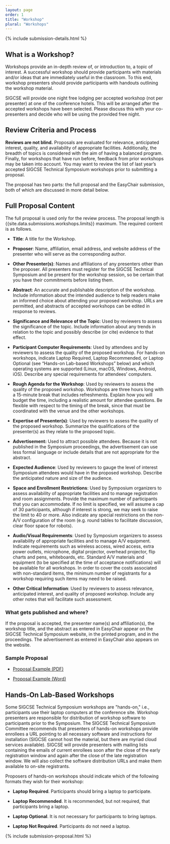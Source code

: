 ```yaml
---
layout: page
order: 1
title: "Workshop"
plural: "Workshops"
---
```


{% include submission-details.html %}

## What is a Workshop?

Workshops provide an in-depth review of, or introduction to, a topic of interest. A successful workshop should provide participants with materials and/or ideas that are immediately useful in the classroom. To this end, workshop presenters should provide participants with handouts outlining the workshop material.

SIGCSE will provide one night free lodging per accepted workshop (not per presenter) at one of the conference hotels. This will be arranged after the accepted workshops have been selected. Please discuss this with your co-presenters and decide who will be using the provided free night.
 
## Review Criteria and Process

**Reviews are not blind.** Proposals are evaluated for relevance, anticipated interest, quality, and availability of appropriate facilities. Additionally, the breadth of topics is considered with the aim of having a balanced program. Finally, for workshops that have run before, feedback from prior workshops may be taken into account. You may want to review the list of last year’s accepted SIGCSE Technical Symposium workshops prior to submitting a proposal.

The proposal has two parts: the full proposal and the EasyChair submission, both of which are discussed in more detail below. 


## Full Proposal Content

The full proposal is used only for the review process. The proposal length is {{site.data.submissions.workshops.limits}} maximum. The required content is as follows.

-   **Title**: A title for the Workshop.

-   **Proposer**: Name, affiliation, email address, and website address of the presenter who will serve as the corresponding author.

-   **Other Presenter(s)**: Names and affiliations of any presenters other than the proposer. All presenters must register for the SIGCSE Technical Symposium and be present for the workshop session, so be certain that you have their commitments before listing them.

-   **Abstract**: An accurate and publishable description of the workshop. Include information about the intended audience to help readers make an informed choice about attending your proposed workshop. URLs are permitted, and abstracts of accepted workshops can be edited in response to reviews. 

-   **Significance and Relevance of the Topic**: Used by reviewers to assess the significance of the topic. Include information about any trends in relation to the topic and possibly describe (or cite) evidence to that effect.

-   **Participant Computer Requirements**: Used by attendees and by reviewers to assess the quality of the proposed workshop. For hands-on workshops, indicate Laptop Required, Laptop Recommended, or Laptop Optional (see “Hands-on Lab-based Workshops” below) and which operating systems are supported (Linux, macOS, Windows, Android, iOS). Describe any special requirements for attendees’ computers. 

-   **Rough Agenda for the Workshop**: Used by reviewers to assess the quality of the proposed workshop. Workshops are three hours long with a 15-minute break that includes refreshments. Explain how you will budget the time, including a realistic amount for attendee questions. Be flexible with respect to the timing of the break, since that must be coordinated with the venue and the other workshops.

-   **Expertise of Presenter(s)**: Used by reviewers to assess the quality of the proposed workshop. Summarize the qualifications of the presenter(s) as they relate to the proposed topic.

-	**Advertisement:** Used to attract possible attendees. Because it is not published in the Symposium proceedings, the advertisement can use less formal language or include details that are not appropriate for the abstract.

-   **Expected Audience**: Used by reviewers to gauge the level of interest Symposium attendees would have in the proposed workshop. Describe the anticipated nature and size of the audience. 

-   **Space and Enrollment Restrictions**: Used by Symposium organizers to assess availability of appropriate facilities and to manage registration and room assignments. Provide the maximum number of participants that you can accommodate. If no limit is specified, we will assume a cap of 30 participants, although if interest is strong, we may seek to raise the limit to 40 or more. Also indicate any special restrictions on the non-A/V configuration of the room (e.g. round tables to facilitate discussion, clear floor space for robots).


-   **Audio/Visual Requirements**: Used by Symposium organizers to assess availability of appropriate facilities and to manage A/V equipment. Indicate requirements such as wireless access, wired access, extra power outlets, microphone, digital projector, overhead projector, flip charts and pens, whiteboards, etc. Standard A/V materials and equipment (to be specified at the time of acceptance notifications) will be available for all workshops. In order to cover the costs associated with non-standard items, the minimum number of registrants for a workshop requiring such items may need to be raised.  

-   **Other Critical Information**: Used by reviewers to assess relevance, anticipated interest, and quality of proposed workshop. Include any other notes that will facilitate such assessment.

### What gets published and where?

If the proposal is accepted, the presenter name(s) and affiliation(s), the workshop title, and the abstract as entered in EasyChair appear on the SIGCSE Technical Symposium website, in the printed program, and in the proceedings. The advertisement as entered in EasyChair also appears on the website. 


### Sample Proposal

-  [Proposal Example (PDF)](../docs/sigcse-sample-workshop.pdf)

-  [Proposal Example (Word)](../docs/sigcse-sample-workshop.docx)

## Hands-On Lab-Based Workshops

Some SIGCSE Technical Symposium workshops are "hands-on," i.e., participants use their laptop computers at the conference site. Workshop presenters are responsible for distribution of workshop software to participants prior to the Symposium. The SIGCSE Technical Symposium Committee recommends that presenters of hands-on workshops provide enrollees a URL pointing to all necessary software and instructions for installation (SIGCSE cannot host the material, but there are myriad cloud services available). SIGCSE will provide presenters with mailing lists containing the emails of current enrollees soon after the close of the early registration window and again after the close of the late registration window. We will also collect the software distribution URLs and make them available to on-site registrants. 

Proposers of hands-on workshops should indicate which of the following formats they wish for their workshop:

* **Laptop Required**. Participants should bring a laptop to participate.

* **Laptop Recommended**. It is recommended, but not required, that participants bring a laptop.
	
* **Laptop Optional**. It is not necessary for participants to bring laptops.
	
* **Laptop Not Required**. Participants do not need a laptop.

{% include submission-proposal.html %}

